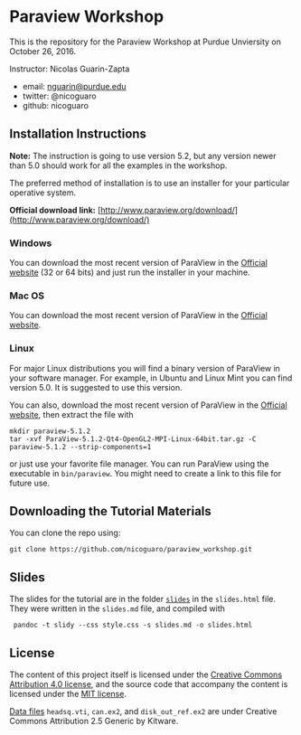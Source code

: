 # Paraview Workshop

This is the repository for the Paraview Workshop at Purdue Unviersity on October 26, 2016.

Instructor: Nicolas Guarin-Zapta

- email: nguarin@purdue.edu
- twitter: @nicoguaro
- github: nicoguaro

## Installation Instructions

**Note:** The instruction is going to use version 5.2, but any version newer than 5.0 should work for all the examples in the workshop.

The preferred method of installation is to use an installer for your particular operative system.

**Official download link:** [http://www.paraview.org/download/](http://www.paraview.org/download/)


### Windows

You can download the most recent version of ParaView in the [Official website](http://www.paraview.org/download/) (32 or 64 bits) and just run the installer in your machine.

### Mac OS

You can download the most recent version of ParaView in the [Official website](http://www.paraview.org/download/).

### Linux

For major Linux distributions you will find a binary version of ParaView in your software manager. For example, in Ubuntu and Linux Mint you can find version 5.0. It is suggested to use this version.

You can also, download the most recent version of ParaView in the [Official website](http://www.paraview.org/download/), then extract the file with

    mkdir paraview-5.1.2
    tar -xvf ParaView-5.1.2-Qt4-OpenGL2-MPI-Linux-64bit.tar.gz -C paraview-5.1.2 --strip-components=1

or just use your favorite file manager. You can run ParaView using the executable
in ``bin/paraview``. You might need to create a link to this file for future use.


## Downloading the Tutorial Materials
You can clone the repo using:

    git clone https://github.com/nicoguaro/paraview_workshop.git

## Slides
The slides for the tutorial are in the folder [``slides``](./slides) in the ``slides.html`` file. They were written in the ``slides.md`` file, and compiled with

     pandoc -t slidy --css style.css -s slides.md -o slides.html

## License

The content of this project itself is licensed under the [Creative Commons Attribution 4.0 license](http://choosealicense.com/licenses/cc-by-4.0/), and the source code that accompany the content is licensed under the [MIT license](https://opensource.org/licenses/mit-license.php).

[Data files](./data) ``headsq.vti``, ``can.ex2``, and ``disk_out_ref.ex2`` are under Creative Commons Attribution 2.5 Generic by Kitware.
